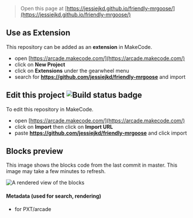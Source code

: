  


> Open this page at [https://jessiejkd.github.io/friendly-mrgoose/](https://jessiejkd.github.io/friendly-mrgoose/)

## Use as Extension

This repository can be added as an **extension** in MakeCode.

* open [https://arcade.makecode.com/](https://arcade.makecode.com/)
* click on **New Project**
* click on **Extensions** under the gearwheel menu
* search for **https://github.com/jessiejkd/friendly-mrgoose** and import

## Edit this project ![Build status badge](https://github.com/jessiejkd/friendly-mrgoose/workflows/MakeCode/badge.svg)

To edit this repository in MakeCode.

* open [https://arcade.makecode.com/](https://arcade.makecode.com/)
* click on **Import** then click on **Import URL**
* paste **https://github.com/jessiejkd/friendly-mrgoose** and click import

## Blocks preview

This image shows the blocks code from the last commit in master.
This image may take a few minutes to refresh.

![A rendered view of the blocks](https://github.com/jessiejkd/friendly-mrgoose/raw/master/.github/makecode/blocks.png)

#### Metadata (used for search, rendering)

* for PXT/arcade
<script src="https://makecode.com/gh-pages-embed.js"></script><script>makeCodeRender("{{ site.makecode.home_url }}", "{{ site.github.owner_name }}/{{ site.github.repository_name }}");</script>
